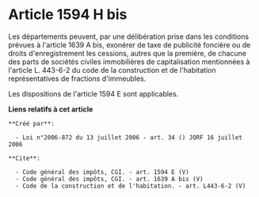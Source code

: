 # Article 1594 H bis

Les départements peuvent, par une délibération prise dans les conditions prévues à l'article 1639 A bis, exonérer de taxe de
publicité foncière ou de droits d'enregistrement les cessions, autres que la première, de chacune des parts de sociétés
civiles immobilières de capitalisation mentionnées à l'article L. 443-6-2 du code de la construction et de l'habitation
représentatives de fractions d'immeubles. 

Les dispositions de l'article 1594 E sont applicables.

**Liens relatifs à cet article**

	**Créé par**:

	  - Loi n°2006-872 du 13 juillet 2006 - art. 34 () JORF 16 juillet 2006

	**Cite**:

	  - Code général des impôts, CGI. - art. 1594 E (V)
	  - Code général des impôts, CGI. - art. 1639 A bis (V)
	  - Code de la construction et de l'habitation. - art. L443-6-2 (V)
